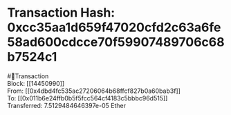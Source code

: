 
Transaction Hash: 0xcc35aa1d659f47020cfd2c63a6fe58ad600cdcce70f59907489706c68b7524c1
====================================================================================
  
#💸Transaction  
Block: [[14450990]]  
From: [[0x4dbd4fc535ac27206064b68ffcf827b0a60bab3f]]  
To: [[0x011b6e24ffb0b5f5fcc564cf4183c5bbbc96d515]]  
Transferred: 7.5129484646397e-05 Ether
